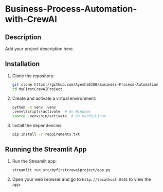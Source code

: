 # Business-Process-Automation-with-CrewAI


## Description
Add your project description here.

## Installation
1. Clone the repository:
    ```sh
    git clone https://github.com/Ayesha0300/Business-Process-Automation-with-CrewAI.git
    cd MyFirstCrewAIProject
    ```

2. Create and activate a virtual environment:
    ```sh
    python -m venv .venv
    .venv\Scripts\activate  # On Windows
    source .venv/bin/activate  # On macOS/Linux
    ```

3. Install the dependencies:
    ```sh
    pip install -r requirements.txt
    ```

## Running the Streamlit App
1. Run the Streamlit app:
    ```sh
    streamlit run src/myfirstcrewaiproject/app.py
    ```

2. Open your web browser and go to `http://localhost:8501` to view the app.
